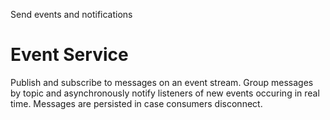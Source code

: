 Send events and notifications

# Event Service

Publish and subscribe to messages on an event stream. Group messages by topic and asynchronously 
notify listeners of new events occuring in real time. Messages are persisted in case consumers 
disconnect.
